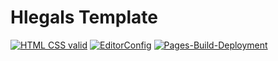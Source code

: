 # Hlegals Template

[![HTML CSS valid](https://github.com/Mikhailo-Yu/Hlegals/actions/workflows/HTML5Validator.yml/badge.svg)](https://github.com/Mikhailo-Yu/Hlegals/actions/workflows/HTML5Validator.yml)
[![EditorConfig](https://github.com/Mikhailo-Yu/Hlegals/actions/workflows/EditorConfig.yml/badge.svg)](https://github.com/Mikhailo-Yu/Hlegals/actions/workflows/EditorConfig.yml)
[![Pages-Build-Deployment](https://github.com/Mikhailo-Yu/Hlegals/actions/workflows/pages/pages-build-deployment/badge.svg)](https://github.com/Mikhailo-Yu/Hlegals/actions/workflows/pages/pages-build-deployment)
